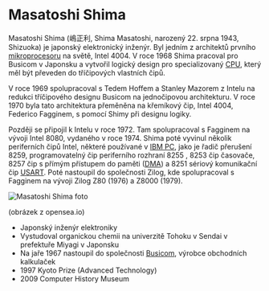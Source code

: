# Masatoshi Shima


Masatoshi Shima (嶋正利, Shima Masatoshi, narozený 22. srpna 1943, Shizuoka) je japonský elektronický inženýr. Byl jedním z architektů prvního [mikroprocesoru](https://en.wikipedia.org/wiki/Microprocessor) na světě, Intel 4004. V roce 1968 Shima pracoval pro Busicom v Japonsku a vytvořil logický design pro specializovaný [CPU](https://en.wikipedia.org/wiki/CPU), který měl být převeden do tříčipových vlastních čipů. 

V roce 1969 spolupracoval s Tedem Hoffem a Stanley Mazorem z Intelu na redukci tříčipového designu Busicom na jednočipovou architekturu. V roce 1970 byla tato architektura přeměněna na křemíkový čip, Intel 4004, Federico Fagginem, s pomocí Shimy při designu logiky.

Později se připojil k Intelu v roce 1972. Tam spolupracoval s Fagginem na vývoji Intel 8080, vydaného v roce 1974. Shima poté vyvinul několik periferních čipů Intel, některé používané v [IBM PC](https://en.wikipedia.org/wiki/IBM_PC), jako je řadič přerušení 8259, programovatelný čip periferního rozhraní 8255 , 8253 čip časovače, 8257 čip s přímým přístupem do paměti ([DMA](https://en.wikipedia.org/wiki/Direct_memory_access)) a 8251 sériový komunikační čip [USART](https://en.wikipedia.org/wiki/USART). Poté nastoupil do společnosti Zilog, kde spolupracoval s Fagginem na vývoji Zilog Z80 (1976) a Z8000 (1979).


![Masatoshi Shima foto](https://i.seadn.io/gae/_4G7J7Fmbf_0cMPjr4EgDKIslrBkqVejQhzr2bdz-aY5DEAkmi9XpvvRkTf4UYMwFrfWC_NjN8Qkd4CV-T3_wuTlvQ_aO7GRGkLu?auto=format&dpr=1&w=1000)

(obrázek z opensea.io)


 - Japonský inženýr elektroniky
 - Vystudoval organickou chemii na univerzitě Tohoku v Sendai v prefektuře Miyagi v Japonsku
 - Na jaře 1967 nastoupil do společnosti [Busicom](https://en.wikipedia.org/wiki/Busicom), výrobce obchodních kalkulaček
 - 1997 Kyoto Prize (Advanced Technology)
 - 2009 Computer History Museum 
